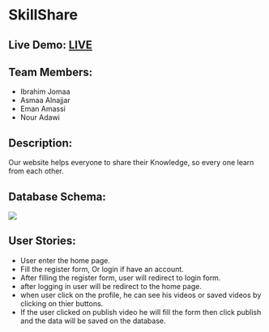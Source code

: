 # SkillShare

## Live Demo: [LIVE](https://learn-by-video.herokuapp.com/)

## Team Members: 
* Ibrahim Jomaa
* Asmaa Alnajjar
* Eman Amassi
* Nour Adawi

## Description:
Our website helps everyone to share their Knowledge, so every one learn from each other.

## Database Schema:
![](https://i.imgur.com/J2dMzRv.png)

## User Stories:
* User enter the home page.
* Fill the register form, Or login if have an account.
* After filling the register form, user will redirect to login form.
* after logging in user will be redirect to the home page.
* when user click on the profile, he can see his videos or saved videos by clicking on thier buttons.
* If the user clicked on publish video he will fill the form then click publish and the data will be saved on the database.
